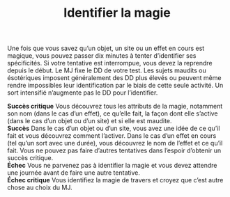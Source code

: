 ﻿---
title: Identifier la magie
titleEn: Identify Magic
id: eReSHVEPCsdkSL4G
group: actions
---
<p><span id="ctl00_MainContent_DetailedOutput">Une fois que vous savez qu’un objet, un site ou un effet en cours est magique, vous pouvez passer dix minutes à tenter d’identifier ses spécificités. Si votre tentative est interrompue, vous devez la reprendre depuis le début. Le MJ fixe le DD de votre test. Les sujets maudits ou ésotériques imposent généralement des DD plus élevés ou peuvent même rendre impossibles leur identification par le biais de cette seule activité. Un sort intensifié n’augmente pas le DD pour l’identifier.<br></span></p><p><span id="ctl00_MainContent_DetailedOutput"><strong>Succès critique</strong> Vous découvrez tous les attributs de la magie, notamment son nom (dans le cas d’un effet), ce qu’elle fait, la façon dont elle s’active (dans le cas d’un objet ou d’un site) et si elle est maudite.<br><strong>Succès</strong> Dans le cas d’un objet ou d’un site, vous avez une idée de ce qu’il fait et vous découvrez comment l’activer. Dans le cas d’un effet en cours (tel qu’un sort avec une durée), vous découvrez le nom de l’effet et ce qu’il fait. Vous ne pouvez pas faire d’autres tentatives dans l’espoir d’obtenir un succès critique.<br><strong>Échec</strong> Vous ne parvenez pas à identifier la magie et vous devez attendre une journée avant de faire une autre tentative.<br><strong>Échec critique</strong> Vous identifiez la magie de travers et croyez que c’est autre chose au choix du MJ.</span></p>
